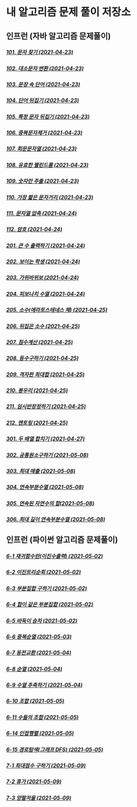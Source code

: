 # 내 알고리즘 문제 풀이 저장소

## 인프런 (자바 알고리즘 문제풀이)
##### [101. 문자 찾기 (2021-04-23)](https://github.com/changjinpark/Algorithm/blob/main/Inflearn.com/src/Main101.java)
##### [102. 대소문자 변환 (2021-04-23)](https://github.com/changjinpark/Algorithm/blob/main/Inflearn.com/src/Main102.java)
##### [103. 문장 속 단어 (2021-04-23)](https://github.com/changjinpark/Algorithm/blob/main/Inflearn.com/src/Main103.java)
##### [104. 단어 뒤집기 (2021-04-23)](https://github.com/changjinpark/Algorithm/blob/main/Inflearn.com/src/Main104.java)
##### [105. 특정 문자 뒤집기 (2021-04-23)](https://github.com/changjinpark/Algorithm/blob/main/Inflearn.com/src/Main105.java)
##### [106. 중복문자제거 (2021-04-23)](https://github.com/changjinpark/Algorithm/blob/main/Inflearn.com/src/Main106.java)
##### [107. 회문문자열 (2021-04-23)](https://github.com/changjinpark/Algorithm/blob/main/Inflearn.com/src/Main107.java)
##### [108. 유효한 팰린드롬 (2021-04-23)](https://github.com/changjinpark/Algorithm/blob/main/Inflearn.com/src/Main108.java)
##### [109. 숫자만 추출 (2021-04-23)](https://github.com/changjinpark/Algorithm/blob/main/Inflearn.com/src/Main109.java)
##### [110. 가장 짧은 문자거리 (2021-04-23)](https://github.com/changjinpark/Algorithm/blob/main/Inflearn.com/src/Main110.java)
##### [111. 문자열 압축 (2021-04-24)](https://github.com/changjinpark/Algorithm/blob/main/Inflearn.com/src/Main111.java)
##### [112. 암호 (2021-04-24)](https://github.com/changjinpark/Algorithm/blob/main/Inflearn.com/src/Main112.java)
##### [201. 큰 수 출력하기 (2021-04-24)](https://github.com/changjinpark/Algorithm/blob/main/Inflearn.com/src/Main201.java)
##### [202. 보이는 학생 (2021-04-24)](https://github.com/changjinpark/Algorithm/blob/main/Inflearn.com/src/Main202.java)
##### [203. 가위바위보 (2021-04-24)](https://github.com/changjinpark/Algorithm/blob/main/Inflearn.com/src/Main203.java)
##### [204. 피보나치 수열 (2021-04-24)](https://github.com/changjinpark/Algorithm/blob/main/Inflearn.com/src/Main204.java)
##### [205. 소수(에라토스테네스 체) (2021-04-25)](https://github.com/changjinpark/Algorithm/blob/main/Inflearn.com/src/Main205.java)
##### [206. 뒤집은 소수 (2021-04-25)](https://github.com/changjinpark/Algorithm/blob/main/Inflearn.com/src/Main206.java)
##### [207. 점수계산 (2021-04-25)](https://github.com/changjinpark/Algorithm/blob/main/Inflearn.com/src/Main207.java)
##### [208. 등수구하기 (2021-04-25)](https://github.com/changjinpark/Algorithm/blob/main/Inflearn.com/src/Main208.java)
##### [209. 격자판 최대합 (2021-04-25)](https://github.com/changjinpark/Algorithm/blob/main/Inflearn.com/src/Main209.java)
##### [210. 봉우리 (2021-04-25)](https://github.com/changjinpark/Algorithm/blob/main/Inflearn.com/src/Main210.java)
##### [211. 임시반장정하기 (2021-04-25)](https://github.com/changjinpark/Algorithm/blob/main/Inflearn.com/src/Main211.java)
##### [212. 멘토링 (2021-04-25)](https://github.com/changjinpark/Algorithm/blob/main/Inflearn.com/src/Main212.java)
##### [301. 두 배열 합치기 (2021-04-27)](https://github.com/changjinpark/Algorithm/blob/main/Inflearn.com/src/Main301.java)
##### [302. 공통원소구하기 (2021-05-08)](https://github.com/changjinpark/Algorithm/blob/main/Inflearn.com/src/Main302.java)
##### [303. 최대 매출 (2021-05-08)](https://github.com/changjinpark/Algorithm/blob/main/Inflearn.com/src/Main303.java)
##### [304. 연속부분수열 (2021-05-08)](https://github.com/changjinpark/Algorithm/blob/main/Inflearn.com/src/Main304.java)
##### [305. 연속된 자연수의 합(2021-05-08)](https://github.com/changjinpark/Algorithm/blob/main/Inflearn.com/src/Main305.java)
##### [306. 최대 길이 연속부분수열 (2021-05-08)](https://github.com/changjinpark/Algorithm/blob/main/Inflearn.com/src/Main306.java)

## 인프런 (파이썬 알고리즘 문제풀이)
##### [6-1 재귀함수란(이진수출력) (2021-05-02)](https://github.com/changjinpark/Algorithm/blob/main/Inflearn.com/6-1.py)
##### [6-2 이진트리순회 (2021-05-02)](https://github.com/changjinpark/Algorithm/blob/main/Inflearn.com/6-2.py)
##### [6-3 부분집합 구하기 (2021-05-02)](https://github.com/changjinpark/Algorithm/blob/main/Inflearn.com/6-3.py)
##### [6-4 합이 같은 부분집합 (2021-05-02)](https://github.com/changjinpark/Algorithm/blob/main/Inflearn.com/6-4.py)
##### [6-5 바둑이 승차 (2021-05-02)](https://github.com/changjinpark/Algorithm/blob/main/Inflearn.com/6-5.py)
##### [6-6 중복순열 (2021-05-03)](https://github.com/changjinpark/Algorithm/blob/main/Inflearn.com/6-6.py)
##### [6-7 동전교환 (2021-05-04)](https://github.com/changjinpark/Algorithm/blob/main/Inflearn.com/6-7.py)
##### [6-8 순열 (2021-05-04)](https://github.com/changjinpark/Algorithm/blob/main/Inflearn.com/6-8.py)
##### [6-9 수열 추측하기 (2021-05-04)](https://github.com/changjinpark/Algorithm/blob/main/Inflearn.com/6-9.py)
##### [6-10 조합 (2021-05-05)](https://github.com/changjinpark/Algorithm/blob/main/Inflearn.com/6-10.py)
##### [6-11 수들의 조합 (2021-05-05)](https://github.com/changjinpark/Algorithm/blob/main/Inflearn.com/6-11.py)
##### [6-14 인접행렬 (2021-05-05)](https://github.com/changjinpark/Algorithm/blob/main/Inflearn.com/6-14.py)
##### [6-15 경로탐색(그래프 DFS) (2021-05-05)](https://github.com/changjinpark/Algorithm/blob/main/Inflearn.com/6-15.py)
##### [7-1 최대점수 구하기 (2021-05-09)](https://github.com/changjinpark/Algorithm/blob/main/Inflearn.com/7-1.py)
##### [7-2 휴가 (2021-05-09)](https://github.com/changjinpark/Algorithm/blob/main/Inflearn.com/7-2.py)
##### [7-3 양팔저울 (2021-05-09)](https://github.com/changjinpark/Algorithm/blob/main/Inflearn.com/7-3.py)